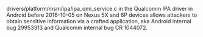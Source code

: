 drivers/platform/msm/ipa/ipa_qmi_service.c in the Qualcomm IPA driver in Android before 2016-10-05 on Nexus 5X and 6P devices allows attackers to obtain sensitive information via a crafted application, aka Android internal bug 29953313 and Qualcomm internal bug CR 1044072.